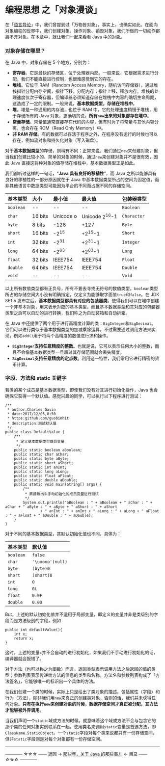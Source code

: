# 编程思想 之「对象漫谈」

在「[语言导论](https://github.com/guobinhit/java-skills/blob/master/articles/programming-thought/language-guide.md)」中，我们曾提到过「万物皆对象」，事实上，也确实如此。在面向对象编程的世界中，我们创建对象、操作对象、销毁对象，我们所做的一切动作都离不开对象。在本章中，就让我们一起来看看 Java 中的对象。

### 对象存储在哪里？

在 Java 中，对象存储在 5 个地方，分别为：

- **寄存器**。它是最快的存储区，位于处理器内部。一般来说，它根据需求进行分配，我们不能直接进行控制，也很难感觉到它的存在。
- **堆栈**。它位于 RAM（Random Access Memory，随机访问存储器），通过堆栈指针分配内存空间，指针下移，分配内存；指针上移，释放内存。堆栈的处理速度仅次于寄存器，但编译器必须知道存储在堆栈中内容的确切生命周期，这造成了一定的限制。一般来说，**基本数据类型，存储在堆栈中**。
- **堆**。堆是一种通用的内存池，也位于 RAM 中，它的处理速度稍慢于堆栈，用于存储所有的 Java 对象，更确切的说，**所有`new`出来的对象都存在堆中**。
- **常量存储**。常量值通常直接存在代码的内容，但有时为了将常量与其他内容分离，也会存在 ROM（Read Only Memory）中。
- **非 RAM 存储**。有的数据可以存活于程序之外，在程序没有运行的时候也可以存在，例如流对象和持久化对象（写入磁盘）。

对于**基本数据类型**的存储，则稍有不同：正常来说，我们通过`new`来创建对象，但当我们创建比较小的、简单的对象的时候，通过`new`来创建对象并不是很有效，因此 Java 直接这将种对象的值存储在堆栈中，基本数据类型正是如此。

我们都听过这样的一句话，“**Java 具有良好的移植性**”，而 Java 之所以能够具有良好的移植性的一部分原因就在于 Java 中基本数据类型所占的空间为固定值，而非其他语言中数据类型可能因为平台的不同而占据不同的存储空间。

| 基本类型 | 大小 | 最小值 |最大值 | 包装器类型 |
| ------------- |:-------------| :-----|:-------------| :-----|
| `boolean` | -- | --|--|`Boolean`|
| `char` | 16 bits | Unicode o |Unicode $2^{16}$-1|`Character`|
| `byte` | 8 bits | -128 |+127|`Byte`|
|`short`|16 bits|-$2^{15}$|+$2^{15}$-1|`Short`|
|`int`|32 bits|-$2^{31}$|+$2^{31}$-1|`Integer`|
|`long`|64 bits|-$2^{63}$|+$2^{63}$-1|`Long`|
|`float`|32 bits|IEEE754|IEEE754|`Float`|
|`double`|64 bits|IEEE754|IEEE754|`Double`|
|`void`|--|--|--|`Void`|

以上所有数值类型都有正负号，所有不要去寻找无符号的数值类型。`boolean`类型所占的存储空间大小没有明确指定，仅定义为能够取字面值`true`和`false`。在 JDK SE1.5 发布之后，**基本数据类型都具有对应的包装器类**，使得我们可以在堆中创建一个非基本对象，用来表示对应的基本类型，而且基本数据类型和其对应的包装器类型之后可以自动的进行转换，我们称之为自动装箱和自动拆箱。

在 Java 中还提供了两个用于进行高精度计算的类：`BigInteger`和`BigDecimal`。它们可以进行类似于基本数据类型的加减乘除运算，不过需要通过调用方法来实现，例如`add()`用于将两个高精度的数值进行求和操作。

- **`BigInteger`支持任意精度的整数**。也就是说，它可以表示任何大小的整数，而且不会像基本数据类型一旦超过其存储范围就会丢失精度。
- **`BigDecimal`支持任意精度的定点数**。利用这一特性，我们常用它进行精密的货币计算。

### 字段、方法和 static 关键字

若类的某个成员是基本数据类型，即使我们没有对其进行初始化操作，Java 也会确保它获得一个默认值。感觉兴趣的同学，可以执行以下程序进行测试：


```
/**
 * author:Charies Gavin
 * date:2017/12/05,8:50
 * https:github.com/guobinhit
 * description:测试默认值
 */
public class DefaultValue {
    /**
     * 定义基本数据类型成员变量
     */
    public static boolean aBoolean;
    public static char aChar;
    public static byte aByte;
    public static short aShort;
    public static int anInt;
    public static long aLong;
    public static float aFloat;
    public static double aDouble;
    public static void main(String[] args) {
        /**
         * 直接输出未手动初始化的成员变量进行测试
         */
        System.out.println("aBoolean : " + aBoolean + " aChar : " + aChar + " aByte : " + aByte + " aShort : " + aShort
                + " anInt : " + anInt + " aLong : " + aLong + " aFloat : " + aFloat + " aDouble : " + aDouble);
    }
}
```
对于不同的基本数据类型，其默认初始化值也不同，具体为：

| 基本类型 | 默认值 | 
| ------------- |:-------------| 
| `boolean` | `false` |
| `char` | `'\uoooo'(null)` | 
| `byte` | `(byte)0` | 
|`short`|`(short)0`|
|`int`|`0`|
|`long`|`0L`|
|`float`|`0.0F`|
|`double`|`0.0D`|

But，上述的默认初始化值并不适用于局部变量，即定义的变量并非是类级别的字段而是方法级别的字段，例如

```
public int defaultValue(){
	int x;
	return x;
}
```
这时，上述的变量`x`并不会自动的进行初始化，如果我们不手动进行初始化的话，编译器就会报错了。

对于方法（也可以称之为函数）而言，返回类型表示调用方法之后返回的值的类型；参数列表表示传递给方法的信息的类型和名称。方法名和参数列表构成了「方法签名」，它能够唯一的标识出一个具体的方法。

在我们创建一个类的时候，实际上只是给出了类对象的描述，包括属性（字段）和行为（方法），除非我们用`new`来真正的创建类对象，否则的话，我们并未获得任何对象。**只有在执行`new`来创建对象的时候，数据存储空间才真正被分配，其方法才能够被外界调用**。

当我们声明一个`static`域或方法的时候，就意味着这个域或方法不会与包含它的那个类的任何对象实例联系在一起。使用类名来调用`static`变量是首选方法，即`ClassName.StaticObject`。一个`static`字段对每个类来说都只有一份存储空间，但非`static`字段则是对每个对象都有一份存储空间。


----------

———— ☆☆☆ —— 返回 -> [那些年，关于 Java 的那些事儿](https://github.com/guobinhit/java-skills/blob/master/README.md) <- 目录 —— ☆☆☆ ————
